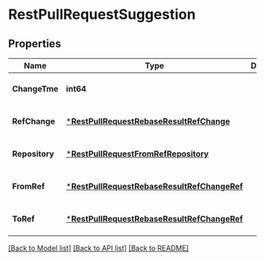 # RestPullRequestSuggestion

## Properties
Name | Type | Description | Notes
------------ | ------------- | ------------- | -------------
**ChangeTme** | **int64** |  | [optional] [default to null]
**RefChange** | [***RestPullRequestRebaseResultRefChange**](RestPullRequestRebaseResult_refChange.md) |  | [optional] [default to null]
**Repository** | [***RestPullRequestFromRefRepository**](RestPullRequest_fromRef_repository.md) |  | [optional] [default to null]
**FromRef** | [***RestPullRequestRebaseResultRefChangeRef**](RestPullRequestRebaseResult_refChange_ref.md) |  | [optional] [default to null]
**ToRef** | [***RestPullRequestRebaseResultRefChangeRef**](RestPullRequestRebaseResult_refChange_ref.md) |  | [optional] [default to null]

[[Back to Model list]](../README.md#documentation-for-models) [[Back to API list]](../README.md#documentation-for-api-endpoints) [[Back to README]](../README.md)

